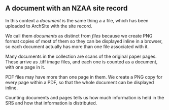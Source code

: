 A document with an NZAA site record
-----------------------------------

In this context a _document_ is the same thing a a file, which
has been uploaded to ArchSite with the site record.

We call them _documents_ as distinct from _files_ because we create
PNG format copies of most of them so they can be displayed inline in a
browser, so each document actually has more than one file associated
with it.

Many documents in the collection are scans of the original paper
pages. These arrive as .tiff image files, and each one is counted as a
document, with one page in it.

PDF files may have more than one page in them.  We create a PNG copy
for every page within a PDF, so that the whole document can be
displayed inline.

Counting documents and pages tells us how much information is held in
the SRS and how that information is distributed.
